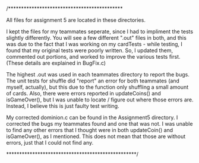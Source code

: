 /********************************************

All files for assignment 5 are located in these directories.

I kept the files for my teammates seperate, since I had to 
impliment the tests slightly differently.  You will see a 
few different ".out" files in both, and this was due to the
fact that I was working on my cardTests - while testing, I
found that my original tests were poorly written.  So, I 
updated them, commented out portions, and worked to improve
the various tests first.  (These details are explained in BugFix.c)  

The highest .out was used in each teammates directory to report
the bugs.  The unit tests for shuffle did "report" an error for
both teammates (and myself, actually), but this due to the 
function only shuffling a small amount of cards.  Also, there were 
errors reported in updateCoins() and isGameOver(), but I was unable
to locate / figure out where those errors are.  Instead, I believe
this is just faulty test writing.

My corrected dominion.c can be found in the Assignment5 directory.
I corrected the bugs my teammates found and one that was not.  I
was unable to find any other errors that I thought were in both
updateCoin() and isGameOver(), as I mentioned.  This does not mean 
that those are without errors, just that I could not find any.

**************************************************/
